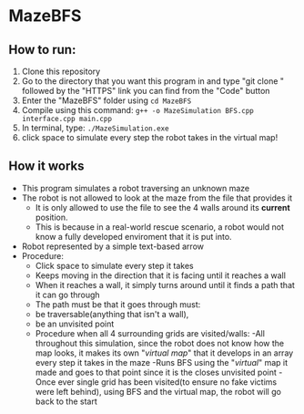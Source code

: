 # MazeBFS

## How to run:

1. Clone this repository 
2. Go to the directory that you want this program in and type "git clone " followed by the "HTTPS" link you can find from the "Code" button
3. Enter the "MazeBFS" folder using ```cd MazeBFS```
4. Compile using this command: ```g++ -o MazeSimulation BFS.cpp interface.cpp main.cpp```
5. In terminal, type: ```./MazeSimulation.exe```
6. click space to simulate every step the robot takes in the virtual map!

## How it works

* This program simulates a robot traversing an unknown maze 
* The robot is not allowed to look at the maze from the file that provides it
  - It is only allowed to use the file to see the 4 walls around its **current** position. 
  - This is because in a real-world rescue scenario, a robot would not know a fully developed enviroment that it is put into. 
* Robot represented by a simple text-based arrow 
* Procedure:
  - Click space to simulate every step it takes
  - Keeps moving in the direction that it is facing until it reaches a wall
  - When it reaches a wall, it simply turns around until it finds a path that it can go through
  - The path must be that it goes through must:
   * be traversable(anything that isn't a wall), 
   * be an unvisited point 
  - Procedure when all 4 surrounding grids are visited/walls:
     -All throughout this simulation, since the robot does not know how the map looks, it makes its own "_virtual map_" that it develops in an array every step it takes in the maze
     -Runs BFS using the "_virtual_" map it made and goes to that point since it is the closes unvisited point
     -Once ever single grid has been visited(to ensure no fake victims were left behind), using BFS and the virtual map, the robot will go back to the start
